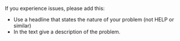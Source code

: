 If you experience issues, please add this:

* Use a headline that states the nature of your problem (not HELP or similar)
* In the text give a description of the problem.
